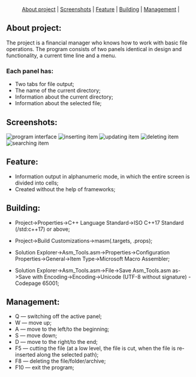 <p align="center">
  <a href="#about project">About project</a> |
  <a href="#screenshots">Screenshots</a> |
  <a href="#feature">Feature</a> |
  <a href="#building">Building</a> |
  <a href="#management">Management</a> |
</p>

## About project:
The project is a financial manager who knows how to work with basic file operations. The program consists of two panels identical in design and functionality, a current time line and a menu.
### Each panel has: 
+ Two tabs for file output;
+ The name of the current directory;
+ Information about the current directory;
+ Information about the selected file;

## Screenshots:
![program interface](https://github.com/Cursor010/QT_Reference_Book/tree/main/screenshoots/ProgramInterface.png)
![inserting item](https://github.com/Cursor010/QT_Reference_Book/tree/main/screenshoots/InsertingItem.png)
![updating item](https://github.com/Cursor010/QT_Reference_Book/tree/main/screenshoots/UpdatingItem.png)
![deleting item](https://github.com/Cursor010/QT_Reference_Book/tree/main/screenshoots/DeletingItem.png)
![searching item](https://github.com/Cursor010/FIle_Manager/tree/main/screenshots/SearchingItem.png)

## Feature: 
+ Information output in alphanumeric mode, in which the entire screen is divided into cells;
+ Created without the help of frameworks;

## Building: 

+ Project->Properties->C++ Language Standard->ISO C++17 Standard (/std:c++17) or above;

+ Project->Build Customizations->masm(.targets, .props);

+ Solution Explorer->Asm_Tools.asm->Properties->Configuration Properties->General->Item Type->Microsoft Macro Assembler;

+ Solution Explorer->Asm_Tools.asm->File->Save Asm_Tools.asm as->Save with Encoding->Encoding->Unicode (UTF-8 without signature) - Codepage 65001;

## Management:
+ Q — switching off the active panel;
+ W — move up;
+ A — move to the left/to the beginning;
+ S — move down;
+ D — move to the right/to the end;
+ F5 — cutting the file (at a low level, the file is cut, when the file is re-inserted along the selected path);
+ F8 — deleting the file/folder/archive;
+ F10 — exit the program;
